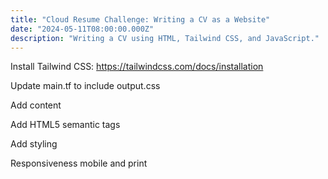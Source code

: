 ```yaml
---
title: "Cloud Resume Challenge: Writing a CV as a Website"
date: "2024-05-11T08:00:00.000Z" 
description: "Writing a CV using HTML, Tailwind CSS, and JavaScript."
---
```


Install Tailwind CSS: https://tailwindcss.com/docs/installation

Update main.tf to include output.css

Add content

Add HTML5 semantic tags

Add styling

Responsiveness mobile and print